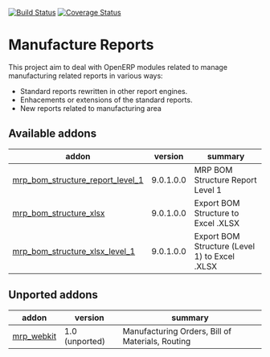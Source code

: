 [![Build Status](https://travis-ci.org/OCA/manufacture-reporting.svg?branch=9.0)](https://travis-ci.org/OCA/manufacture-reporting)
[![Coverage Status](https://coveralls.io/repos/OCA/manufacture-reporting/badge.png?branch=9.0)](https://coveralls.io/r/OCA/manufacture-reporting?branch=9.0)

Manufacture Reports
===================

This project aim to deal with OpenERP modules related to manage manufacturing related reports in various ways:

- Standard reports rewritten in other report engines.
- Enhacements or extensions of the standard reports.
- New reports related to manufacturing area

[//]: # (addons)

Available addons
----------------
addon | version | summary
--- | --- | ---
[mrp_bom_structure_report_level_1](mrp_bom_structure_report_level_1/) | 9.0.1.0.0 | MRP BOM Structure Report Level 1
[mrp_bom_structure_xlsx](mrp_bom_structure_xlsx/) | 9.0.1.0.0 | Export BOM Structure to Excel .XLSX
[mrp_bom_structure_xlsx_level_1](mrp_bom_structure_xlsx_level_1/) | 9.0.1.0.0 | Export BOM Structure (Level 1) to Excel .XLSX


Unported addons
---------------
addon | version | summary
--- | --- | ---
[mrp_webkit](mrp_webkit/) | 1.0 (unported) | Manufacturing Orders, Bill of Materials, Routing

[//]: # (end addons)
